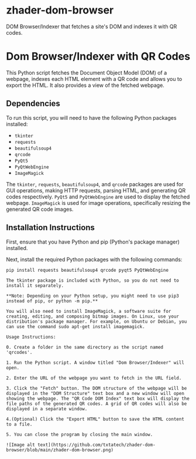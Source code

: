 # zhader-dom-browser
DOM Browser/Indexer that fetches a site's DOM and indexes it with QR codes.

# Dom Browser/Indexer with QR Codes

This Python script fetches the Document Object Model (DOM) of a webpage, indexes each HTML element with a QR code and allows you to export the HTML. It also provides a view of the fetched webpage. 

## Dependencies

To run this script, you will need to have the following Python packages installed:

- `tkinter`
- `requests`
- `beautifulsoup4`
- `qrcode`
- `PyQt5`
- `PyQtWebEngine`
- `ImageMagick`

The `tkinter`, `requests`, `beautifulsoup4`, and `qrcode` packages are used for GUI operations, making HTTP requests, parsing HTML, and generating QR codes respectively. `PyQt5` and `PyQtWebEngine` are used to display the fetched webpage. `ImageMagick` is used for image operations, specifically resizing the generated QR code images.

## Installation Instructions

First, ensure that you have Python and pip (Python's package manager) installed. 

Next, install the required Python packages with the following commands:

```shell
pip install requests beautifulsoup4 qrcode pyqt5 PyQtWebEngine

The tkinter package is included with Python, so you do not need to install it separately.

**Note: Depending on your Python setup, you might need to use pip3 instead of pip, or python -m pip.**

You will also need to install ImageMagick, a software suite for creating, editing, and composing bitmap images. On Linux, use your distribution's package manager. For example, on Ubuntu or Debian, you can use the command sudo apt-get install imagemagick.

Usage Instructions:

0. Create a folder in the same directory as the script named 'qrcodes'.

1. Run the Python script. A window titled "Dom Browser/Indexer" will open.

2. Enter the URL of the webpage you want to fetch in the URL field.

3. Click the "Fetch" button. The DOM structure of the webpage will be displayed in the "DOM Structure" text box and a new window will open showing the webpage. The "QR Code DOM Index" text box will display the file paths of the generated QR codes. A grid of QR codes will also be displayed in a separate window.

4.(Optional) Click the "Export HTML" button to save the HTML content to a file.

5. You can close the program by closing the main window.

![Image alt text](https://github.com/txtatech/zhader-dom-browser/blob/main/zhader-dom-browser.png)
